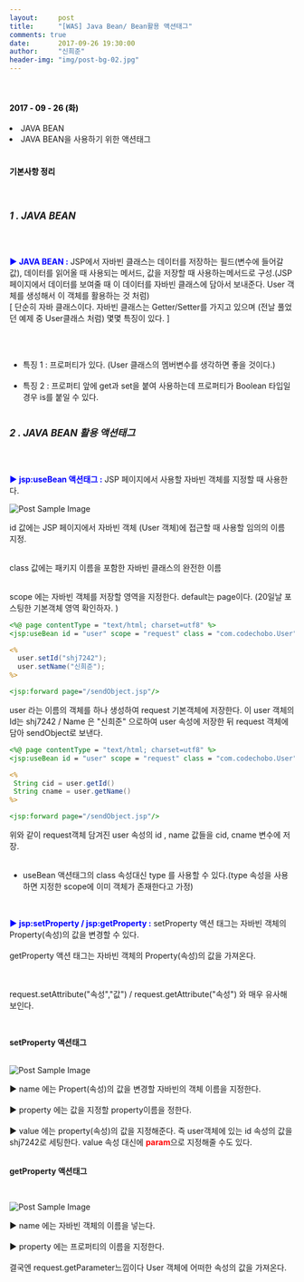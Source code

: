 ```yaml
---
layout:     post
title:      "[WAS] Java Bean/ Bean활용 액션태그"
comments: true
date:       2017-09-26 19:30:00
author:     "신희준"
header-img: "img/post-bg-02.jpg"
---
```

<br>
<H4 style ="font-weight:bold; color : black">2017 - 09 - 26 (화)</H4>
<li>JAVA BEAN</li>
<li>JAVA BEAN을 사용하기 위한 액션태그</li>


<br>
<H4 style ="font-weight:bold; color:black;">기본사항 정리</H4>
<br>

<h5 style = "font-size: 17px; font-weight : bold;">1 . JAVA BEAN</h5>
<br>
<p>

<b style = "color:blue;">▶ JAVA BEAN :</b>  JSP에서 자바빈 클래스는 데이터를 저장하는 필드(변수에 들어갈 값), 데이터를 읽어올 때 사용되는 메서드, 값을 저장할 때 사용하는메서드로 구성.(JSP 페이지에서 데이터를 보여줄 때 이 데이터를 자바빈 클래스에 담아서 보내준다. User 객체를 생성해서 이 객체를 활용하는 것 처럼)<br>
[ 단순히 자바 클래스이다. 자바빈 클래스는 Getter/Setter를 가지고 있으며 (전날 풀었던 예제 중 User클래스 처럼) 몇몇 특징이 있다. ]

<br><br>
- 특징 1 : 프로퍼티가 있다. (User 클래스의 멤버변수를 생각하면 좋을 것이다.)<br><br>
- 특징 2 : 프로퍼티 앞에 get과 set을 붙여 사용하는데 프로퍼티가 Boolean 타입일 경우 is를 붙일 수 있다.
<br><br>



</p>
<h5 style = "font-size: 17px; font-weight : bold;">2 . JAVA BEAN 활용 액션태그</h5>
<br>
<p>

<b style = "color:blue;">▶ jsp:useBean 액션태그 :</b> JSP 페이지에서 사용할 자바빈 객체를 지정할 때 사용한다.
</p>

<img src="{{ site.baseurl }}/img/usebean.JPG" alt="Post Sample Image">
<br>
<p>
id 값에는 JSP 페이지에서 자바빈 객체 (User 객체)에 접근할 때 사용할 임의의 이름 지정.<br><br>

class 값에는 패키지 이름을 포함한 자바빈 클래스의 완전한 이름<br><br>

scope 에는 자바빈 객체를 저장할 영역을 지정한다. default는 page이다. (20일날 포스팅한 기본객체 영역 확인하자. )
</p>



~~~jsp
<%@ page contentType = "text/html; charset=utf8" %>
<jsp:useBean id = "user" scope = "request" class = "com.codechobo.User"/>

<%
  user.setId("shj7242");
  user.setName("신희준");
%>

<jsp:forward page="/sendObject.jsp"/>
~~~

<p>
user 라는 이름의 객체를 하나 생성하여 request 기본객체에 저장한다. 이 user 객체의 Id는 shj7242 / Name 은 "신희준" 으로하여 user 속성에 저장한 뒤 request 객체에 담아 sendObject로 보낸다.
</p>

~~~jsp
<%@ page contentType = "text/html; charset=utf8" %>
<jsp:useBean id = "user" scope = "request" class = "com.codechobo.User"/>

<%
 String cid = user.getId()
 String cname = user.getName()
%>

<jsp:forward page="/sendObject.jsp"/>
~~~


<p>위와 같이 request객체 담겨진 user 속성의 id , name 값들을 cid, cname 변수에 저장.<br><br>

* useBean 액션태그의 class 속성대신 type 를 사용할 수 있다.(type 속성을 사용하면 지정한 scope에 이미 객체가 존재한다고 가정)</p>

<br>
<p>
<b style = "color:blue;">▶ jsp:setProperty / jsp:getProperty :</b> setProperty 액션 태그는 자바빈 객체의 Property(속성)의 값을 변경할 수 있다.<br><br> getProperty 액션 태그는 자바빈 객체의 Property(속성)의 값을 가져온다.

<br><br>request.setAttribute("속성","값") / request.getAttribute("속성") 와 매우 유사해 보인다.
</p>
<br>
<p><b>setProperty 액션태그</b></p>
<br>

<img src="{{ site.baseurl }}/img/setproperty.JPG" alt="Post Sample Image">

<br>
<p>
 ▶ name 에는 Propert(속성)의 값을 변경할 자바빈의 객체 이름을 지정한다. <br><br>
 ▶ property 에는 값을 지정할 property이름을 정한다.<br><br>
 ▶ value 에는 property(속성)의 값을 지정해준다. 즉 user객체에 있는 id 속성의 값을 shj7242로 세팅한다. value 속성 대신에 <b style="color:red;">param</b>으로 지정해줄 수도 있다.
<br>
<br>
<p><b>getProperty 액션태그</b></p>
<br>
</p>


<img src="{{ site.baseurl }}/img/getproperty.JPG" alt="Post Sample Image">
<br>

<p>▶ name 에는 자바빈 객체의 이름을 넣는다. <br><br>
▶ property 에는 프로퍼티의 이름을 지정한다. <br><br>
결국엔 request.getParameter느낌이다 User 객체에 어떠한 속성의 값을 가져온다. </p>
